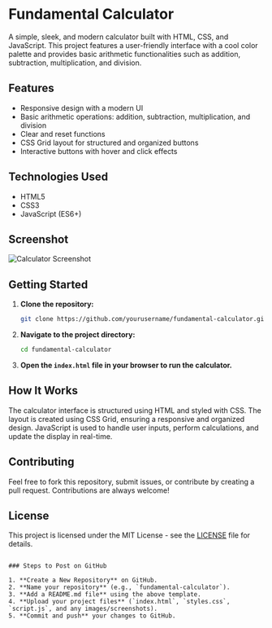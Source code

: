 
# Fundamental Calculator

A simple, sleek, and modern calculator built with HTML, CSS, and JavaScript. This project features a user-friendly interface with a cool color palette and provides basic arithmetic functionalities such as addition, subtraction, multiplication, and division.

## Features

- Responsive design with a modern UI
- Basic arithmetic operations: addition, subtraction, multiplication, and division
- Clear and reset functions
- CSS Grid layout for structured and organized buttons
- Interactive buttons with hover and click effects

## Technologies Used

- HTML5
- CSS3
- JavaScript (ES6+)

## Screenshot

![Calculator Screenshot](path/to/screenshot.png)

## Getting Started

1. **Clone the repository:**
   ```bash
   git clone https://github.com/yourusername/fundamental-calculator.git
   ```
2. **Navigate to the project directory:**
   ```bash
   cd fundamental-calculator
   ```
3. **Open the `index.html` file in your browser to run the calculator.**

## How It Works

The calculator interface is structured using HTML and styled with CSS. The layout is created using CSS Grid, ensuring a responsive and organized design. JavaScript is used to handle user inputs, perform calculations, and update the display in real-time.

## Contributing

Feel free to fork this repository, submit issues, or contribute by creating a pull request. Contributions are always welcome!

## License

This project is licensed under the MIT License - see the [LICENSE](LICENSE) file for details.
```

### Steps to Post on GitHub

1. **Create a New Repository** on GitHub.
2. **Name your repository** (e.g., `fundamental-calculator`).
3. **Add a README.md file** using the above template.
4. **Upload your project files** (`index.html`, `styles.css`, `script.js`, and any images/screenshots).
5. **Commit and push** your changes to GitHub.
